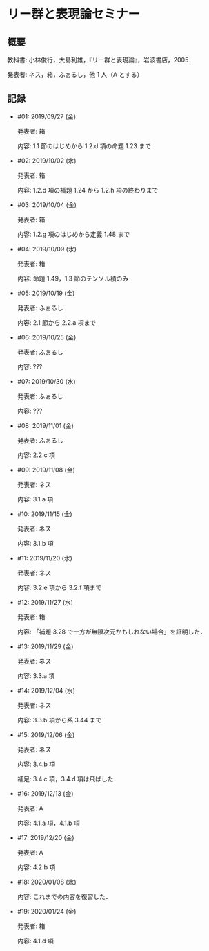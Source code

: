 # リー群と表現論セミナー

## 概要

教科書: 小林俊行，大島利雄，『リー群と表現論』，岩波書店，2005．

発表者: ネス，箱，ふぁるし，他 1 人（A とする）

## 記録

* \#01: 2019/09/27 (金)

  発表者: 箱

  内容: 1.1 節のはじめから 1.2.d 項の命題 1.23 まで

* \#02: 2019/10/02 (水)

  発表者: 箱

  内容: 1.2.d 項の補題 1.24 から 1.2.h 項の終わりまで

* \#03: 2019/10/04 (金)

  発表者: 箱

  内容: 1.2.g 項のはじめから定義 1.48 まで

* \#04: 2019/10/09 (水)

  発表者: 箱

  内容: 命題 1.49，1.3 節のテンソル積のみ

* \#05: 2019/10/19 (金)

  発表者: ふぁるし

  内容: 2.1 節から 2.2.a 項まで

* \#06: 2019/10/25 (金)

  発表者: ふぁるし

  内容: ???

* \#07: 2019/10/30 (水)

  発表者: ふぁるし

  内容: ???

* \#08: 2019/11/01 (金)

  発表者: ふぁるし

  内容: 2.2.c 項

* \#09: 2019/11/08 (金)

  発表者: ネス

  内容: 3.1.a 項

* \#10: 2019/11/15 (金)

  発表者: ネス

  内容: 3.1.b 項

* \#11: 2019/11/20 (水)

  発表者: ネス

  内容: 3.2.e 項から 3.2.f 項まで

* \#12: 2019/11/27 (水)

  発表者: 箱

  内容: 「補題 3.28 で一方が無限次元かもしれない場合」を証明した．

* \#13: 2019/11/29 (金)

  発表者: ネス

  内容: 3.3.a 項

* \#14: 2019/12/04 (水)

  発表者: ネス

  内容: 3.3.b 項から系 3.44 まで

* \#15: 2019/12/06 (金)

  発表者: ネス

  内容: 3.4.b 項

  補足: 3.4.c 項，3.4.d 項は飛ばした．

* \#16: 2019/12/13 (金)

  発表者: A

  内容: 4.1.a 項，4.1.b 項

* \#17: 2019/12/20 (金)

  発表者: A

  内容: 4.2.b 項

* \#18: 2020/01/08 (水)

  内容: これまでの内容を復習した．

* \#19: 2020/01/24 (金)

  発表者: 箱

  内容: 4.1.d 項
